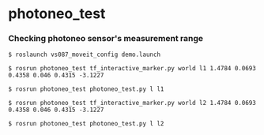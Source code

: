 # photoneo_test
### Checking photoneo sensor's measurement range
```
$ roslaunch vs087_moveit_config demo.launch 
```
```
$ rosrun photoneo_test tf_interactive_marker.py world l1 1.4784 0.0693 0.4358 0.046 0.4315 -3.1227
```
```
$ rosrun photoneo_test photoneo_test.py l l1
```
```
$ rosrun photoneo_test tf_interactive_marker.py world l2 1.4784 0.0693 0.4358 0.046 0.4315 -3.1227
```
```
$ rosrun photoneo_test photoneo_test.py l l2
```
